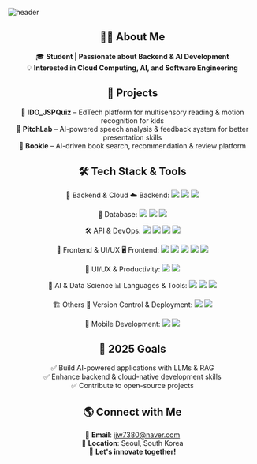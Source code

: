 ![header](https://capsule-render.vercel.app/api?type=Transparent&color=gradient&height=150&section=header&text=WELCOME&fontSize=50&fontAlignY=40)

<div align="center">

## 👨‍🎓 About Me  
🎓 **Student | Passionate about Backend & AI Development**  
💡 **Interested in Cloud Computing, AI, and Software Engineering**  

## 📌 Projects  
🔹 **IDO_JSPQuiz** – EdTech platform for multisensory reading & motion recognition for kids  
🔹 **PitchLab** – AI-powered speech analysis & feedback system for better presentation skills  
🔹 **Bookie** – AI-driven book search, recommendation & review platform  

## 🛠️ Tech Stack & Tools  
🎯 Backend & Cloud
☁️ Backend:
<img src="https://img.shields.io/badge/Java-007396?style=flat&logo=java&logoColor=white"/>
<img src="https://img.shields.io/badge/Spring%20Boot-6DB33F?style=flat&logo=spring-boot&logoColor=white"/>
<img src="https://img.shields.io/badge/Thymeleaf-005F0F?style=flat&logo=thymeleaf&logoColor=white"/>

💾 Database:
<img src="https://img.shields.io/badge/MariaDB-003545?style=flat&logo=mariadb&logoColor=white"/>
<img src="https://img.shields.io/badge/MongoDB-47A248?style=flat&logo=mongodb&logoColor=white"/>
<img src="https://img.shields.io/badge/Oracle-F80000?style=flat&logo=oracle&logoColor=white"/>

🛠️ API & DevOps:
<img src="https://img.shields.io/badge/REST%20API-000000?style=flat&logo=restful&logoColor=white"/>
<img src="https://img.shields.io/badge/OpenAPI-6BA539?style=flat&logo=openapiinitiative&logoColor=white"/>
<img src="https://img.shields.io/badge/Postman-FF6C37?style=flat&logo=postman&logoColor=white"/>
<img src="https://img.shields.io/badge/Docker-2496ED?style=flat&logo=docker&logoColor=white"/>

🎨 Frontend & UI/UX
🖥 Frontend:
<img src="https://img.shields.io/badge/HTML5-E34F26?style=flat&logo=html5&logoColor=white"/>
<img src="https://img.shields.io/badge/CSS3-1572B6?style=flat&logo=css3&logoColor=white"/>
<img src="https://img.shields.io/badge/JavaScript-F7DF1E?style=flat&logo=javascript&logoColor=black"/>
<img src="https://img.shields.io/badge/Vue.js-4FC08D?style=flat&logo=vue.js&logoColor=white"/>
<img src="https://img.shields.io/badge/Bootstrap-7952B3?style=flat&logo=bootstrap&logoColor=white"/>

🎨 UI/UX & Productivity:
<img src="https://img.shields.io/badge/Figma-F24E1E?style=flat&logo=figma&logoColor=white"/>
<img src="https://img.shields.io/badge/Notion-000000?style=flat&logo=notion&logoColor=white"/>

🤖 AI & Data Science
📊 Languages & Tools:
<img src="https://img.shields.io/badge/Python-3776AB?style=flat&logo=python&logoColor=white"/>
<img src="https://img.shields.io/badge/R-276DC3?style=flat&logo=r&logoColor=white"/>
<img src="https://img.shields.io/badge/C-A8B9CC?style=flat&logo=c&logoColor=black"/>

🏗️ Others
🔧 Version Control & Deployment:
<img src="https://img.shields.io/badge/Git-F05032?style=flat&logo=git&logoColor=white"/>
<img src="https://img.shields.io/badge/KPAAS-000000?style=flat&logo=github&logoColor=white"/>

📱 Mobile Development:
<img src="https://img.shields.io/badge/Flutter-02569B?style=flat&logo=flutter&logoColor=white"/>
<img src="https://img.shields.io/badge/Dart-0175C2?style=flat&logo=dart&logoColor=white"/>

## 🎯 2025 Goals  
✅ Build AI-powered applications with LLMs & RAG  
✅ Enhance backend & cloud-native development skills  
✅ Contribute to open-source projects  

## 🌎 Connect with Me  
📩 **Email**: jjw7380@naver.com  
📍 **Location**: Seoul, South Korea  
🚀 **Let's innovate together!**  

</div>
